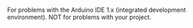 For problems with the Arduino IDE 1.x (integrated development environment).
NOT for problems with your project.
